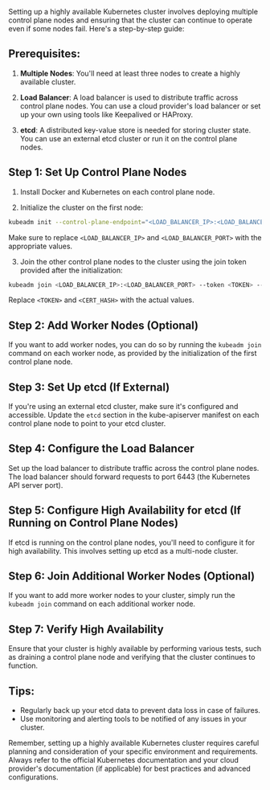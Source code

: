 Setting up a highly available Kubernetes cluster involves deploying multiple control plane nodes and ensuring that the cluster can continue to operate even if some nodes fail. Here's a step-by-step guide:

## Prerequisites:

1. **Multiple Nodes**: You'll need at least three nodes to create a highly available cluster.

2. **Load Balancer**: A load balancer is used to distribute traffic across control plane nodes. You can use a cloud provider's load balancer or set up your own using tools like Keepalived or HAProxy.

3. **etcd**: A distributed key-value store is needed for storing cluster state. You can use an external etcd cluster or run it on the control plane nodes.

## Step 1: Set Up Control Plane Nodes

1. Install Docker and Kubernetes on each control plane node.

2. Initialize the cluster on the first node:

```bash
kubeadm init --control-plane-endpoint="<LOAD_BALANCER_IP>:<LOAD_BALANCER_PORT>" --upload-certs
```

Make sure to replace `<LOAD_BALANCER_IP>` and `<LOAD_BALANCER_PORT>` with the appropriate values.

3. Join the other control plane nodes to the cluster using the join token provided after the initialization:

```bash
kubeadm join <LOAD_BALANCER_IP>:<LOAD_BALANCER_PORT> --token <TOKEN> --discovery-token-ca-cert-hash <CERT_HASH> --control-plane
```

Replace `<TOKEN>` and `<CERT_HASH>` with the actual values.

## Step 2: Add Worker Nodes (Optional)

If you want to add worker nodes, you can do so by running the `kubeadm join` command on each worker node, as provided by the initialization of the first control plane node.

## Step 3: Set Up etcd (If External)

If you're using an external etcd cluster, make sure it's configured and accessible. Update the `etcd` section in the kube-apiserver manifest on each control plane node to point to your etcd cluster.

## Step 4: Configure the Load Balancer

Set up the load balancer to distribute traffic across the control plane nodes. The load balancer should forward requests to port 6443 (the Kubernetes API server port).

## Step 5: Configure High Availability for etcd (If Running on Control Plane Nodes)

If etcd is running on the control plane nodes, you'll need to configure it for high availability. This involves setting up etcd as a multi-node cluster.

## Step 6: Join Additional Worker Nodes (Optional)

If you want to add more worker nodes to your cluster, simply run the `kubeadm join` command on each additional worker node.

## Step 7: Verify High Availability

Ensure that your cluster is highly available by performing various tests, such as draining a control plane node and verifying that the cluster continues to function.

## Tips:

- Regularly back up your etcd data to prevent data loss in case of failures.
- Use monitoring and alerting tools to be notified of any issues in your cluster.

Remember, setting up a highly available Kubernetes cluster requires careful planning and consideration of your specific environment and requirements. Always refer to the official Kubernetes documentation and your cloud provider's documentation (if applicable) for best practices and advanced configurations.
